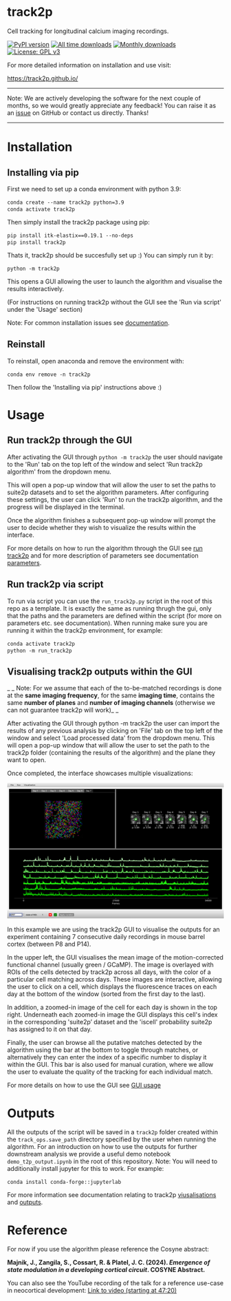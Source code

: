 # track2p
Cell tracking for longitudinal calcium imaging recordings.

[![PyPI version](https://img.shields.io/pypi/v/track2p)](https://pypi.org/project/track2p/)
[![All time downloads](https://static.pepy.tech/badge/track2p)](https://pepy.tech/project/track2p)
[![Monthly downloads](https://img.shields.io/pypi/dm/track2p)](https://pypi.org/project/track2p/)
[![License: GPL v3](https://img.shields.io/badge/License-GPLv3-blue.svg)](https://www.gnu.org/licenses/gpl-3.0)

For more detailed information on installation and use visit:

https://track2p.github.io/

___
Note: We are actively developing the software for the next couple of months, so we would greatly appreciate any feedback! You can raise it as an [issue](https://github.com/juremaj/track2p/issues) on GitHub or contact us directly. Thanks!
___


# Installation

## Installing via pip

First we need to set up a conda environment with python 3.9:

```
conda create --name track2p python=3.9
conda activate track2p
```

Then simply install the track2p package using pip:

```
pip install itk-elastix==0.19.1 --no-deps
pip install track2p
```

Thats it, track2p should be succesfully set up :)
You can simply run it by:

```
python -m track2p
```

This opens a GUI allowing the user to launch the algorithm and visualise the results interactively.

(For instructions on running track2p without the GUI see the 'Run via script' under the 'Usage' section)

Note: For common installation issues see [documentation](https://github.com/juremaj/track2p/blob/main/docs/installation.md).

## Reinstall

To reinstall, open anaconda and remove the environment with:

```
conda env remove -n track2p
```

Then follow the 'Installing via pip' instructions above :)


# Usage

## Run track2p through the GUI

After activating the GUI through `python -m track2p` the user should navigate to the 'Run' tab on the top left of the window and select 'Run track2p algorithm' from the dropdown menu.

This will open a pop-up window that will allow the user to set the paths to suite2p datasets and to set the algorithm parameters. After configuring these settings, the user can click 'Run' to run the track2p algorithm, and the progress will be displayed in the terminal.

Once the algorithm finishes a subsequent pop-up window will prompt the user to decide whether they wish to visualize the results within the interface.

For more details on how to run the algorithm through the GUI see [run track2p](https://github.com/juremaj/track2p/blob/main/docs/run_track2p.md) and for more description of parameters see documentation [parameters](https://github.com/juremaj/track2p/blob/main/docs/parameters.md).

## Run track2p via script

To run via script you can use the `run_track2p.py` script in the root of this repo as a template. It is exactly the same as running thrugh the gui, only that the paths and the parameters are defined within the script (for more on parameters etc. see documentation). When running make sure you are running it within the track2p environment, for example:

```
conda activate track2p
python -m run_track2p
```


## Visualising track2p outputs within the GUI

_ _ Note: For we assume that each of the to-be-matched recordings is done at the **same imaging frequency**, for the same **imaging time**, contains the same **number of planes** and **number of imaging channels** (otherwise we can not guarantee track2p will work)_ _

After activating the GUI through python -m track2p the user can import the results of any previous analysis by clicking on 'File' tab on the top left of the window and select 'Load processed data' from the dropdown menu. This will open a pop-up window that will allow the user to set the path to the track2p folder (containing the results of the algorithm) and the plane they want to open. 

Once completed, the interface showcases multiple visualizations:

![ex_all_vizualizations.png](docs/media/plots/ex_all_vizualizations.png)

In this example we are using the track2p GUI to visualise the outputs for an experiment containing 7 consecutive daily recordings in mouse barrel cortex (between P8 and P14).

In the upper left, the GUI visualises the mean image of the motion-corrected functional channel (usually green / GCaMP). The image is overlayed with ROIs of the cells detected by track2p across all days, with the color of a particular cell matching across days. These images are interactive, allowing the user to click on a cell, which displays the fluorescence traces on each day at the bottom of the window (sorted from the first day to the last). 

In addition, a zoomed-in image of the cell for each day is shown in the top right. Underneath each zoomed-in image the GUI displays this cell's index in the corresponding 'suite2p’ dataset and the 'iscell' probability suite2p has assigned to it on that day.

Finally, the user can browse all the putative matches detected by the algorithm using the bar at the bottom to toggle through matches, or alternatively they can enter the index of a specific number to display it within the GUI. This bar is also used for manual curation, where we allow the user to evaluate the quality of the tracking for each individual match.

For more details on how to use the GUI see [GUI usage](https://github.com/juremaj/track2p/blob/main/docs/gui.md)


# Outputs

All the outputs of the script will be saved in a `track2p` folder created within the `track_ops.save_path` directory specified by the user when running the algorithm. For an introduction on how to use the outputs for further downstream analysis we provide a useful demo notebook `demo_t2p_output.ipynb` in the root of this repository. Note: You will need to additionally install jupyter for this to work. For example:

```
conda install conda-forge::jupyterlab
```

For more information see documentation relating to track2p [viusalisations](https://github.com/juremaj/track2p/blob/main/docs/visualisations.md) and [outputs](https://github.com/juremaj/track2p/blob/main/docs/outputs.md).

# Reference

For now if you use the algorithm please reference the Cosyne abstract:

  **Majnik, J., Zangila, S., Cossart, R. & Platel, J. C. (2024). _Emergence of state modulation in a developing cortical circuit_. COSYNE Abstract.**

  

You can also see the YouTube recording of the talk for a reference use-case in neocortical development: [Link to video (starting at 47:20)](https://youtu.be/Tr97HwgQ9ik?t=2839)
